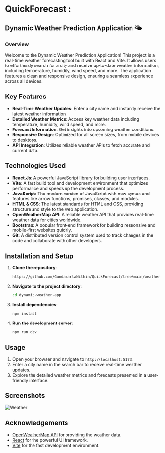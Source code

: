 # QuickForecast :

## Dynamic Weather Prediction Application 🌤️
### Overview
Welcome to the Dynamic Weather Prediction Application! This project is a real-time weather forecasting tool built with React and Vite. It allows users to effortlessly search for a city and receive up-to-date weather information, including temperature, humidity, wind speed, and more. The application features a clean and responsive design, ensuring a seamless experience across all devices.  


## Key Features

- **Real-Time Weather Updates**: Enter a city name and instantly receive the latest weather information.
- **Detailed Weather Metrics**: Access key weather data including temperature, humidity, wind speed, and more.
- **Forecast Information**: Get insights into upcoming weather conditions.
- **Responsive Design**: Optimized for all screen sizes, from mobile devices to desktops.
- **API Integration**: Utilizes reliable weather APIs to fetch accurate and current data.


## Technologies Used

- **React.Js**: A powerful JavaScript library for building user interfaces.
- **Vite**: A fast build tool and development environment that optimizes performance and speeds up the development process.
- **JavaScript**: The modern version of JavaScript with new syntax and features like arrow functions, promises, classes, and modules.
- **HTML & CSS**: The latest standards for HTML and CSS, providing structure and style to the web application.
- **OpenWeatherMap API**: A reliable weather API that provides real-time weather data for cities worldwide.
- **Bootstrap**: A popular front-end framework for building responsive and mobile-first websites quickly.
- **Git**: A distributed version control system used to track changes in the code and collaborate with other developers.

## Installation and Setup

1. **Clone the repository**:
   ```bash
   https://github.com/GundakarlaNithin/QuickForecast/tree/main/weather-app
2. **Navigate to the project directory**:
   ```bash
   cd dynamic-weather-app
3. **Install dependencies**:
   ```bash
   npm install
4. **Run the development server**:
   ```bash
   npm run dev

## Usage
1. Open your browser and navigate to `http://localhost:5173`.
2. Enter a city name in the search bar to receive real-time weather updates.
3. Explore the detailed weather metrics and forecasts presented in a user-friendly interface.

## Screenshots
![Weather](https://github.com/user-attachments/assets/f7c5f066-2c33-4e6b-bc1f-c34a27b159a1)

## Acknowledgements

- [OpenWeatherMap API](https://openweathermap.org/api) for providing the weather data.
- [React](https://reactjs.org/) for the powerful UI framework.
- [Vite](https://vitejs.dev/) for the fast development environment.
